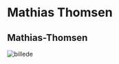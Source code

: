 # Mathias Thomsen 
## Mathias-Thomsen

![billede](https://user-images.githubusercontent.com/113047767/215461738-333d85a5-637e-496a-954c-1e5c972be082.png)
